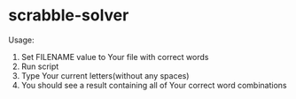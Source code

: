# scrabble-solver

Usage:
1. Set FILENAME value to Your file with correct words
2. Run script
3. Type Your current letters(without any spaces)
4. You should see a result containing all of Your correct word combinations
